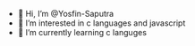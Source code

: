 - 👋 Hi, I’m @Yosfin-Saputra
- 👀 I’m interested in c languages and javascript
- 🌱 I’m currently learning c languges

<!---
Yosfin-Saputra/Yosfin-Saputra is a ✨ special ✨ repository because its `README.md` (this file) appears on your GitHub profile.
You can click the Preview link to take a look at your changes.
--->
